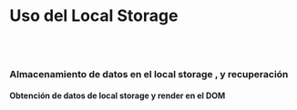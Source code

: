 <h1>Uso del Local Storage </h1>
<br><br>
<h3>Almacenamiento de datos en el local storage , y recuperación</h3>
<h4>Obtención de datos de local storage y render en el DOM</h4>
